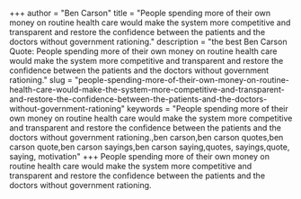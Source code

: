 +++
author = "Ben Carson"
title = "People spending more of their own money on routine health care would make the system more competitive and transparent and restore the confidence between the patients and the doctors without government rationing."
description = "the best Ben Carson Quote: People spending more of their own money on routine health care would make the system more competitive and transparent and restore the confidence between the patients and the doctors without government rationing."
slug = "people-spending-more-of-their-own-money-on-routine-health-care-would-make-the-system-more-competitive-and-transparent-and-restore-the-confidence-between-the-patients-and-the-doctors-without-government-rationing"
keywords = "People spending more of their own money on routine health care would make the system more competitive and transparent and restore the confidence between the patients and the doctors without government rationing.,ben carson,ben carson quotes,ben carson quote,ben carson sayings,ben carson saying,quotes, sayings,quote, saying, motivation"
+++
People spending more of their own money on routine health care would make the system more competitive and transparent and restore the confidence between the patients and the doctors without government rationing.
